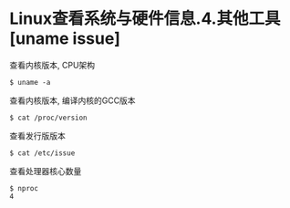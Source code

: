 # Linux查看系统与硬件信息.4.其他工具[uname issue]

查看内核版本, CPU架构

```
$ uname -a
```

查看内核版本, 编译内核的GCC版本

```
$ cat /proc/version
```

查看发行版版本

```
$ cat /etc/issue
```

查看处理器核心数量

```
$ nproc
4
```
